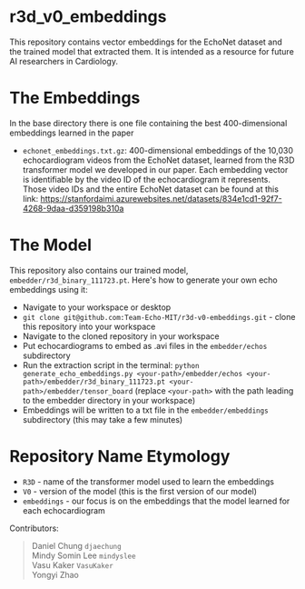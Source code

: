 # r3d_v0_embeddings
This repository contains vector embeddings for the EchoNet dataset and the trained model that extracted them. It is intended as a resource for future AI researchers in Cardiology.

# The Embeddings
In the base directory there is one file containing the best 400-dimensional embeddings learned in the paper
* `echonet_embeddings.txt.gz`: 400-dimensional embeddings of the 10,030 echocardiogram videos from the EchoNet dataset, learned from the R3D transformer model we developed in our paper. Each embedding vector is identifiable by the video ID of the echocardiogram it represents. Those video IDs and the entire EchoNet dataset can be found at this link: https://stanfordaimi.azurewebsites.net/datasets/834e1cd1-92f7-4268-9daa-d359198b310a

# The Model
This repository also contains our trained model, `embedder/r3d_binary_111723.pt`. Here's how to generate your own echo embeddings using it:
* Navigate to your workspace or desktop
* `git clone git@github.com:Team-Echo-MIT/r3d-v0-embeddings.git` - clone this repository into your workspace
* Navigate to the cloned repository in your workspace
* Put echocardiograms to embed as .avi files in the `embedder/echos` subdirectory
* Run the extraction script in the terminal: `python generate_echo_embeddings.py <your-path>/embedder/echos <your-path>/embedder/r3d_binary_111723.pt <your-path>/embedder/tensor_board` (replace `<your-path>` with the path leading to the embedder directory in your workspace)
* Embeddings will be written to a txt file in the `embedder/embeddings` subdirectory (this may take a few minutes)

# Repository Name Etymology
* `R3D` - name of the transformer model used to learn the embeddings
* `V0` - version of the model (this is the first version of our model)
* `embeddings` - our focus is on the embeddings that the model learned for each echocardiogram



Contributors:
> Daniel Chung `djaechung` <br /> Mindy Somin Lee `mindyslee` <br /> Vasu Kaker `VasuKaker` <br /> Yongyi Zhao

